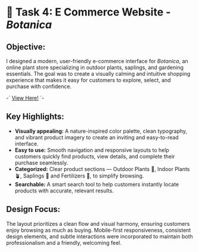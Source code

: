 # 🌻 Task 4: E Commerce Website - *Botanica*

## Objective:
I designed a modern, user-friendly e-commerce interface for *Botanica*, an online plant store specializing in outdoor plants, saplings, and gardening essentials. The goal was to create a visually calming and intuitive shopping experience that makes it easy for customers to explore, select, and purchase with confidence.

-` [View Here!]() ´-


## Key Highlights:
- **Visually appealing:** A nature-inspired color palette, clean typography, and vibrant product imagery to create an inviting and easy-to-read interface.  
- **Easy to use:** Smooth navigation and responsive layouts to help customers quickly find products, view details, and complete their purchase seamlessly.  
- **Categorized:** Clear product sections — Outdoor Plants 🌳, Indoor Plants 🪴, Saplings 🌱 and Fertilizers 🧪, to simplify browsing.  
- **Searchable:** A smart search tool to help customers instantly locate products with accurate, relevant results.

## Design Focus:  
The layout prioritizes a clean flow and visual harmony, ensuring customers enjoy browsing as much as buying. Mobile-first responsiveness, consistent design elements, and subtle interactions were incorporated to maintain both professionalism and a friendly, welcoming feel.
